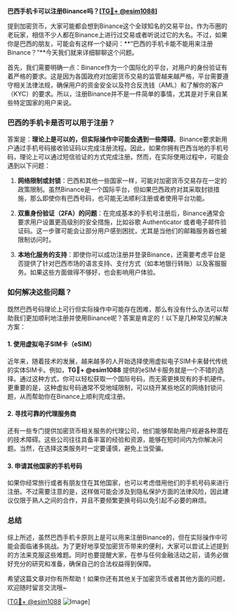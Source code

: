 **巴西手机卡可以注册Binance吗？[[TG💪+ @esim1088](https://t.me/s/esim1088)]**

提到加密货币，大家可能都会想到Binance这个全球知名的交易平台。作为币圈的老玩家，相信不少人都在Binance上进行过交易或者听说过它的大名。不过，如果你是巴西的朋友，可能会有这样一个疑问：**“巴西的手机卡能不能用来注册Binance？”**今天我们就来详细聊聊这个问题。

首先，我们需要明确一点：Binance作为一个国际化的平台，对用户的身份验证有着严格的要求。这是因为各国政府对加密货币交易的监管越来越严格，平台需要遵守相关法律法规，确保用户的资金安全以及符合反洗钱（AML）和了解你的客户（KYC）的要求。所以，注册Binance并不是一件简单的事情，尤其是对于来自某些特定国家的用户来说。

### 巴西的手机卡是否可以用于注册？

答案是：**理论上是可以的，但实际操作中可能会遇到一些障碍**。Binance要求新用户通过手机号码接收验证码以完成注册流程。因此，如果你拥有巴西当地的手机号码，理论上可以通过短信验证的方式完成注册。然而，在实际使用过程中，可能会遇到以下问题：

1. **网络限制或封锁**：巴西和其他一些国家一样，可能对加密货币交易存在一定的政策限制。虽然Binance是一个国际平台，但如果巴西政府对其采取封锁措施，那么即使你有巴西号码，也可能无法顺利注册或者使用平台功能。
   
2. **双重身份验证（2FA）的问题**：在完成基本的手机号注册后，Binance通常会要求用户设置更高级别的安全措施，比如谷歌 Authenticator 或者电子邮件验证码。这一步骤可能会让部分用户感到困扰，尤其是当他们的邮箱服务器也被限制访问时。

3. **本地化服务的支持**：即使你可以成功注册并登录Binance，还需要考虑平台是否提供了针对巴西市场的语言支持、支付方式（如本地银行转账）以及客服服务。如果这些方面做得不够好，也会影响用户体验。

### 如何解决这些问题？

既然巴西号码理论上可行但实际操作中可能存在困难，那么有没有什么办法可以帮助我们更加顺利地注册并使用Binance呢？答案是肯定的！以下是几种常见的解决方案：

#### 1. 使用虚拟电子SIM卡（eSIM）
近年来，随着技术的发展，越来越多的人开始选择使用虚拟电子SIM卡来替代传统的实体SIM卡。例如，**TG💪+ @esim1088** 提供的eSIM卡服务就是一个不错的选择。通过这种方式，你可以轻松获取一个国际号码，而无需更换现有的手机硬件。更重要的是，这种虚拟号码通常不受地域限制，可以绕开某些地区的网络封锁问题，从而帮助你在Binance上顺利完成注册。

#### 2. 寻找可靠的代理服务商
还有一些专门提供加密货币相关服务的代理公司，他们能够帮助用户规避各种潜在的技术障碍。这些公司往往具备丰富的经验和资源，能够在短时间内为你解决问题。当然，在选择这类服务时一定要谨慎，避免上当受骗。

#### 3. 申请其他国家的手机号码
如果你经常旅行或者有朋友住在其他国家，也可以考虑借用他们的手机号码来进行注册。不过需要注意的是，这样做可能会涉及到隐私保护方面的法律风险，因此建议仅限于熟人之间的合作，并且不要频繁更换号码以免引起不必要的麻烦。

### 总结

综上所述，虽然巴西手机卡原则上是可以用来注册Binance的，但在实际操作中可能会面临诸多挑战。为了更好地享受加密货币带来的便利，大家可以尝试上述提到的方法来克服这些难题。同时也要提醒大家，在参与任何金融活动之前，请务必做好充分的研究和准备，确保自己的合法权益得到保障。

希望这篇文章对你有所帮助！如果你还有其他关于加密货币或者其他方面的问题，欢迎随时留言交流哦~ 

[[TG💪+ @esim1088](https://t.me/s/esim1088) ![Image](https://i.postimg.cc/4NQfJmqS/Snipaste-2025-05-13-00-14-12.png)]